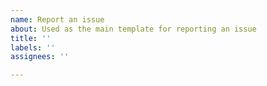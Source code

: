 ```yaml
---
name: Report an issue
about: Used as the main template for reporting an issue
title: ''
labels: ''
assignees: ''

---
```



